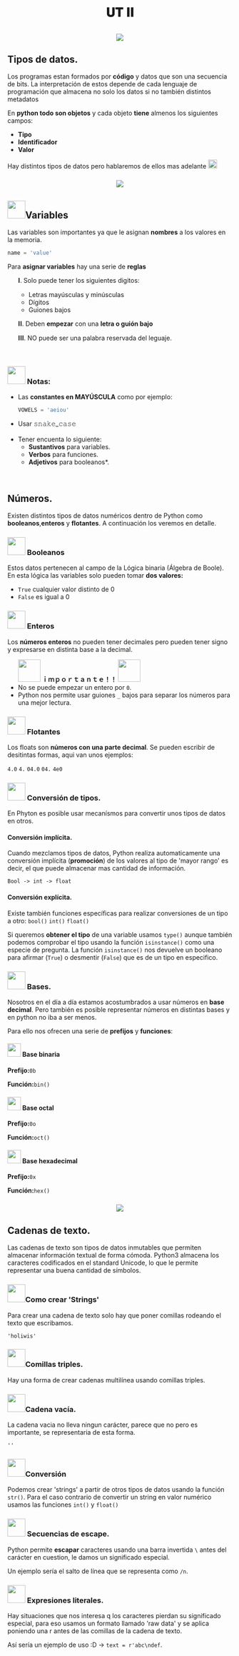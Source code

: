<h1 align='center' > 𝐔𝐓 𝐈𝐈</h1>

<h2 align='center'><img src="https://64.media.tumblr.com/9e18b5b3fc323f9f9b79cfd950cdb246/ddd125b7d3b090e9-75/s400x600/b10388b1780146632827f5b2f95e0a17d1da8371.gifv"/> </h2>

<h2>Tipos de datos.</h2>
<p>Los programas estan formados por <b>código</b> y <b></b>datos que son una secuencia de bits. La interpretación de estos depende de cada lenguaje de programación que almacena no solo los datos si no también distintos metadatos</p>

<p>
En <b>python todo son objetos</b> y cada objeto <b>tiene</b> almenos los siguientes campos: </p>

<ul style=' list-style-image: url(https://64.media.tumblr.com/e989512c04f78d9044b8521eac54bcaf/5326f244a7739283-e4/s75x75_c1/918d5791fd64f22dad1dec13fc43489aa3ba1f1d.gifv); ' >
    <li> <b>Tipo</b></li>
    <li> <b>Identificador</b></li>
     <li> <b>Valor</b></li>
</ul>
<p>Hay distintos tipos de datos pero hablaremos de ellos mas adelante <img width="20" src="https://web.archive.org/web/20091026100043im_/http://geocities.com/hellokitty_can/smile.gif"/>  </p>

<h3 align='center'><img src="https://64.media.tumblr.com/0ba6837d1f18265d1cb622617e5c7b5b/6498f69b85fa996f-b8/s400x600/72f1ee1d3ae9da1350e9d7fc10498521f416a1ef.gifv"/> </h3>

<h2><img width="40" src="https://64.media.tumblr.com/e989512c04f78d9044b8521eac54bcaf/5326f244a7739283-e4/s75x75_c1/918d5791fd64f22dad1dec13fc43489aa3ba1f1d.gifv"/>Variables</h2>
<p>Las variables son importantes ya que le asignan <b>nombres</b> a los valores en la memoria.</p>

```python
name = 'value'
```

<p>Para <b>asignar variables</b> hay una serie de <b>reglas</b> <ol> 𝐈. Solo puede tener los siguientes digitos: 
<ul>
<li>Letras mayúsculas y minúsculas </li>
<li>Dígitos </li>
<li>Guiones bajos</li>
</ul>
<p>𝐈𝐈. Deben <b>empezar</b> con una <b>letra o guión bajo</b></p>
<p>𝐈𝐈𝐈. NO puede ser una palabra reservada del leguaje.</p> 
</ol>

<br>

<h3><img width="40" src="https://64.media.tumblr.com/047cbcfd75fa8436a05117709730a7fd/56a8b33a30a474ba-7e/s100x200/e8150b8d88954e38aa097c2b072f4aa37de51ca3.gifv"/> Notas:</h3>

<ul style=' list-style-image: url(https://64.media.tumblr.com/8cbca649becf7e0ade94ef2333e53f89/5326f244a7739283-7b/s75x75_c1/93da5540c8e6c7de15f6fc031776aa480c634fcd.gifv);'>
<li>
Las <b>constantes en MAYÚSCULA</b> como por ejemplo:

```python
VOWELS = 'aeiou'
```
</li>

<li>
Usar 𝚜𝚗𝚊𝚔𝚎_𝚌𝚊𝚜𝚎
</li>
<br>
<li>
  Tener encuenta lo siguiente:
<ul>
    <li> <b>Sustantivos</b> para variables.</li>
    <li><b>Verbos</b> para funciones. </li>
    <li><b>Adjetivos</b> para booleanos*. </li>
</ul>
</li>
</ul>
<br>

<h2>Números.</h2>
<p>Existen distintos tipos de datos numéricos dentro de Python como <b>booleanos</b>,<b>enteros</b> y <b>flotantes</b>. A continuación los veremos en detalle.
</p>
<h3><img width="40" src="https://64.media.tumblr.com/e989512c04f78d9044b8521eac54bcaf/5326f244a7739283-e4/s75x75_c1/918d5791fd64f22dad1dec13fc43489aa3ba1f1d.gifv"/> Booleanos</h3>
<p>Estos datos pertenecen al campo de la Lógica binaria (Álgebra de Boole). En esta lógica las variables solo pueden tomar <b>dos valores:</b>
<ul>
<li><code>True</code> cualquier valor distinto de 0</li>
<li><code>False</code> es igual a 0</li> 
</ul>
</p>

<h3><img width="40" src="https://64.media.tumblr.com/e989512c04f78d9044b8521eac54bcaf/5326f244a7739283-e4/s75x75_c1/918d5791fd64f22dad1dec13fc43489aa3ba1f1d.gifv"/> Enteros</h3>
<p>Los <b>números enteros</b> no pueden tener decimales pero pueden tener signo y expresarse en distinta base a la decimal.
<ul><b><img width="50" src="https://images-wixmp-ed30a86b8c4ca887773594c2.wixmp.com/f/643ef1d4-6639-475b-ae06-a3bafad57cba/ddkggh6-9e40bba2-38f0-4ed5-b001-94978d32dc54.gif?token=eyJ0eXAiOiJKV1QiLCJhbGciOiJIUzI1NiJ9.eyJzdWIiOiJ1cm46YXBwOjdlMGQxODg5ODIyNjQzNzNhNWYwZDQxNWVhMGQyNmUwIiwiaXNzIjoidXJuOmFwcDo3ZTBkMTg4OTgyMjY0MzczYTVmMGQ0MTVlYTBkMjZlMCIsIm9iaiI6W1t7InBhdGgiOiJcL2ZcLzY0M2VmMWQ0LTY2MzktNDc1Yi1hZTA2LWEzYmFmYWQ1N2NiYVwvZGRrZ2doNi05ZTQwYmJhMi0zOGYwLTRlZDUtYjAwMS05NDk3OGQzMmRjNTQuZ2lmIn1dXSwiYXVkIjpbInVybjpzZXJ2aWNlOmZpbGUuZG93bmxvYWQiXX0.EeuTyFHTSzDgq60qzZTLcUv4Gs8sHXRbtgwnkU74DNc"/> ｉｍｐｏｒｔａｎｔｅ！！ </b><img width="50" src="https://images-wixmp-ed30a86b8c4ca887773594c2.wixmp.com/f/643ef1d4-6639-475b-ae06-a3bafad57cba/ddkggh6-9e40bba2-38f0-4ed5-b001-94978d32dc54.gif?token=eyJ0eXAiOiJKV1QiLCJhbGciOiJIUzI1NiJ9.eyJzdWIiOiJ1cm46YXBwOjdlMGQxODg5ODIyNjQzNzNhNWYwZDQxNWVhMGQyNmUwIiwiaXNzIjoidXJuOmFwcDo3ZTBkMTg4OTgyMjY0MzczYTVmMGQ0MTVlYTBkMjZlMCIsIm9iaiI6W1t7InBhdGgiOiJcL2ZcLzY0M2VmMWQ0LTY2MzktNDc1Yi1hZTA2LWEzYmFmYWQ1N2NiYVwvZGRrZ2doNi05ZTQwYmJhMi0zOGYwLTRlZDUtYjAwMS05NDk3OGQzMmRjNTQuZ2lmIn1dXSwiYXVkIjpbInVybjpzZXJ2aWNlOmZpbGUuZG93bmxvYWQiXX0.EeuTyFHTSzDgq60qzZTLcUv4Gs8sHXRbtgwnkU74DNc"/>
<li>No se puede empezar un entero por <code>0</code>.</li>
<li>Python nos permite usar guiones <code>_</code> bajos para separar los números para una mejor lectura.</li>

</ul>


</p>
<h3><img width="40" src="https://64.media.tumblr.com/e989512c04f78d9044b8521eac54bcaf/5326f244a7739283-e4/s75x75_c1/918d5791fd64f22dad1dec13fc43489aa3ba1f1d.gifv"/> Flotantes</h3>
<p>
Los floats son <b>números con una parte decimal</b>.
Se pueden escribir de desitintas formas, aqui van unos ejemplos:
</p>
<p>
<code>4.0</code>
<code>4.</code>
<code>04.0</code>
<code>04.</code>
<code>4e0</code>
</p>

<h3><img width="40" src="https://64.media.tumblr.com/e989512c04f78d9044b8521eac54bcaf/5326f244a7739283-e4/s75x75_c1/918d5791fd64f22dad1dec13fc43489aa3ba1f1d.gifv"/> Conversión de tipos.</h3>
<p>En Phyton es posible usar mecanísmos para convertir unos tipos de datos en otros.
</p>
<h4>Conversión implícita.</h4>
<p>
Cuando mezclamos tipos de datos, Python realiza automaticamente una conversión implícita (<b>promoción</b>) de los valores al tipo de 'mayor rango' es decir, el que puede almacenar mas cantidad de información.

<code>Bool -> int -> float</code>
</p>
<h4>Conversión explícita.</h4>
<p>
Existe también funciones específicas para realizar conversiones de un tipo a otro:
<code>bool()</code>
<code>int()</code>
<code>float()</code>

Si queremos <b>obtener el tipo</b> de una variable usamos <code>type()</code> aunque también podemos comprobar el tipo usando la función <code>isinstance()</code> como una especie de pregunta.
La función <code>isinstance()</code> nos devuelve un booleano para afirmar (<code>True</code>) o desmentir (<code>False</code>) que es de un tipo en especifico.

</p>

<h3><img width="40" src="https://64.media.tumblr.com/e989512c04f78d9044b8521eac54bcaf/5326f244a7739283-e4/s75x75_c1/918d5791fd64f22dad1dec13fc43489aa3ba1f1d.gifv"/> Bases.</h3>
<p>Nosotros en el día a día estamos acostumbrados a usar números en <b>base decimal</b>. Pero también es posible representar números en distintas bases y en python no iba a ser menos.</p>
<p>Para ello nos ofrecen una serie de <b>prefijos</b> y <b>funciones</b>:
</p>
<h4><img width="30" src="https://64.media.tumblr.com/8cbca649becf7e0ade94ef2333e53f89/5326f244a7739283-7b/s75x75_c1/93da5540c8e6c7de15f6fc031776aa480c634fcd.gifv"/>
Base binaria</h4>
<p><b>Prefijo:</b><code>0b</code>
</p>
<p><b>Función:</b><code>bin()</code>
</p>

<h4><img width="30" src="https://64.media.tumblr.com/8cbca649becf7e0ade94ef2333e53f89/5326f244a7739283-7b/s75x75_c1/93da5540c8e6c7de15f6fc031776aa480c634fcd.gifv"/>
Base octal</h4>
<p><b>Prefijo:</b><code>0o</code>
</p>
<p><b>Función:</b><code>oct()</code>
</p>

<h4><img width="30" src="https://64.media.tumblr.com/8cbca649becf7e0ade94ef2333e53f89/5326f244a7739283-7b/s75x75_c1/93da5540c8e6c7de15f6fc031776aa480c634fcd.gifv"/>
Base hexadecimal</h4>
<p><b>Prefijo:</b><code>0x</code>
</p>
<p><b>Función:</b><code>hex()</code>
</p>

<h3 align='center'><img src="https://64.media.tumblr.com/7616076010fff423ef662d3544e45471/dea8bb6ec17cca23-a4/s400x600/40f9f7d53766a6bbee1d90e9feb58cdf7a4a4d4c.gifv"/> </h3>

<h2>Cadenas de texto.</h2>
<p>Las cadenas de texto son tipos de datos inmutables que permiten almacenar información textual de forma cómoda.
Python3 almacena los caracteres codificados en el standard Unicode, lo que le permite representar una buena cantidad de símbolos.</p>
<h3><img width="40" src="https://64.media.tumblr.com/e989512c04f78d9044b8521eac54bcaf/5326f244a7739283-e4/s75x75_c1/918d5791fd64f22dad1dec13fc43489aa3ba1f1d.gifv"/>Como crear 'Strings'</h3>
<p>Para crear una cadena de texto solo hay que poner comillas rodeando el texto que escribamos.</p>
<p><code>'holiwis'</code></p>

<h3><img width="40" src="https://64.media.tumblr.com/e989512c04f78d9044b8521eac54bcaf/5326f244a7739283-e4/s75x75_c1/918d5791fd64f22dad1dec13fc43489aa3ba1f1d.gifv"/>Comillas triples.</h3>
<p>Hay una forma de crear cadenas multilínea usando comillas triples.
</p>

<h3><img width="40" src="https://64.media.tumblr.com/e989512c04f78d9044b8521eac54bcaf/5326f244a7739283-e4/s75x75_c1/918d5791fd64f22dad1dec13fc43489aa3ba1f1d.gifv"/>Cadena vacía.</h3>
<p>La cadena vacia no lleva ningun carácter, parece que no pero es importante, se representaria de esta forma.</p>
<p><code>''</code></p>

<h3><img width="40" src="https://64.media.tumblr.com/e989512c04f78d9044b8521eac54bcaf/5326f244a7739283-e4/s75x75_c1/918d5791fd64f22dad1dec13fc43489aa3ba1f1d.gifv"/>Conversión</h3>
<p>Podemos crear 'strings' a partir de otros tipos de datos usando la función <code>str()</code>. Para el caso contrario de convertir un string en valor numérico usamos las funciones <code>int()</code> y  <code>float()</code></p>

<h3><img width="40" src="https://64.media.tumblr.com/e989512c04f78d9044b8521eac54bcaf/5326f244a7739283-e4/s75x75_c1/918d5791fd64f22dad1dec13fc43489aa3ba1f1d.gifv"/> Secuencias de escape.</h3>
<p>Python permite <b>escapar</b> caracteres usando una barra invertida <code>\</code> antes del carácter en cuestion, le damos un significado especial.</p>
<p>Un ejemplo sería el salto de línea que se representa como <code>/n</code>.</p>

<h3><img width="40" src="https://64.media.tumblr.com/e989512c04f78d9044b8521eac54bcaf/5326f244a7739283-e4/s75x75_c1/918d5791fd64f22dad1dec13fc43489aa3ba1f1d.gifv"/> Expresiones literales.</h3>
<p>Hay situaciones que nos interesa q los caracteres pierdan su significado especial, para eso usamos un formato llamado 'raw data' y se aplica poniendo una r antes de las comillas de la cadena de texto.</p>
<p>Así sería un ejemplo de uso :D -> <code>text = r'abc\ndef</code>.</p>


